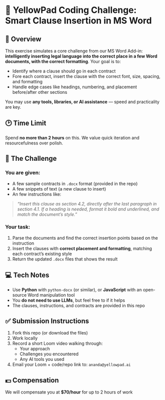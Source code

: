 # 🧪 YellowPad Coding Challenge: Smart Clause Insertion in MS Word

## 📌 Overview
This exercise simulates a core challenge from our MS Word Add-in: **intelligently inserting legal language into the correct place in a few Word documents, with the correct formatting**. Your goal is to:

- Identify where a clause should go in each contract
- Fore each contract, insert the clause with the correct font, size, spacing, and formatting
- Handle edge cases like headings, numbering, and placement before/after other sections

You may use **any tools, libraries, or AI assistance** — speed and practicality are key.

## 🕑 Time Limit
Spend **no more than 2 hours** on this. We value quick iteration and resourcefulness over polish.

## 🧩 The Challenge

### You are given:
- A few sample contracts in `.docx` format (provided in the repo)
- A few snippets of text (a new clause to insert)
- An few instructions like:

> _“Insert this clause as section 4.2, directly after the last paragraph in section 4.1. If a heading is needed, format it bold and underlined, and match the document’s style.”_

### Your task:
1. Parse the documents and find the correct insertion points based on the instruction
2. Insert the clauses with **correct placement and formatting**, matching each contract’s existing style
3. Return the updated `.docx` files that shows the result

## 💻 Tech Notes
- Use **Python** with `python-docx` (or similar), or **JavaScript** with an open-source Word manipulation tool
- You **do not need to use LLMs**, but feel free to if it helps
- The clauses, instructions, and contracts are provided in this repo

## ✅ Submission Instructions
1. Fork this repo (or download the files)
2. Work locally
3. Record a short Loom video walking through:
   - Your approach
   - Challenges you encountered
   - Any AI tools you used
4. Email your Loom + code/repo link to: `ananda@yellowpad.ai`

## 💵 Compensation
We will compensate you at **$70/hour** for up to 2 hours of work
